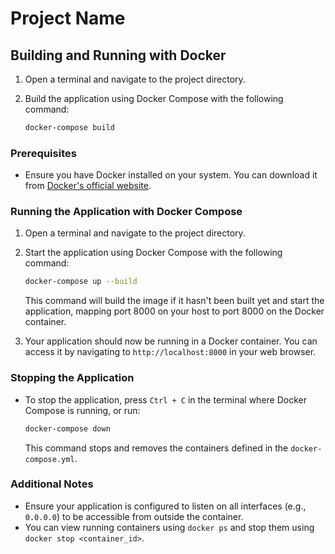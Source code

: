 # Project Name

## Building and Running with Docker

1. Open a terminal and navigate to the project directory.

2. Build the application using Docker Compose with the following command:

   ```bash
   docker-compose build
   ```

### Prerequisites

- Ensure you have Docker installed on your system. You can download it from [Docker's official website](https://www.docker.com/products/docker-desktop).

### Running the Application with Docker Compose

1. Open a terminal and navigate to the project directory.

2. Start the application using Docker Compose with the following command:

   ```bash
   docker-compose up --build
   ```

   This command will build the image if it hasn't been built yet and start the application, mapping port 8000 on your host to port 8000 on the Docker container.

3. Your application should now be running in a Docker container. You can access it by navigating to `http://localhost:8000` in your web browser.

### Stopping the Application

- To stop the application, press `Ctrl + C` in the terminal where Docker Compose is running, or run:

  ```bash
  docker-compose down
  ```

  This command stops and removes the containers defined in the `docker-compose.yml`.

### Additional Notes

- Ensure your application is configured to listen on all interfaces (e.g., `0.0.0.0`) to be accessible from outside the container.
- You can view running containers using `docker ps` and stop them using `docker stop <container_id>`.
